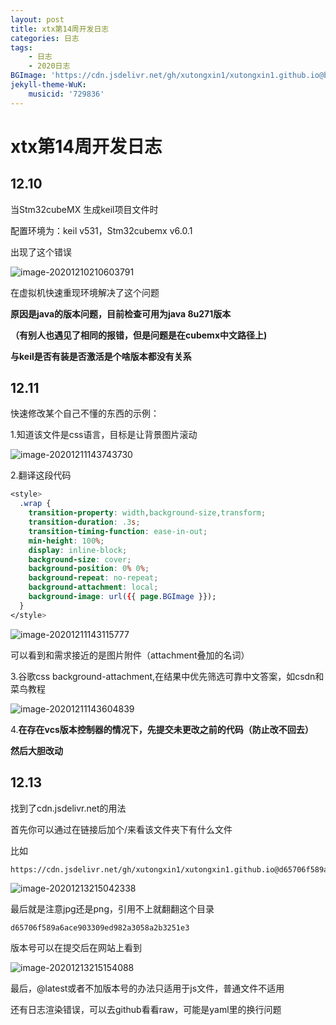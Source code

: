 ```yaml
---
layout: post
title: xtx第14周开发日志
categories: 日志
tags: 
    - 日志 
    - 2020日志
BGImage: 'https://cdn.jsdelivr.net/gh/xutongxin1/xutongxin1.github.io@bebc52fb1b67a08f8db0026051b9716a88a37900/asset/%E6%97%A5%E5%BF%97/75065066_p0.jpg'
jekyll-theme-WuK:
    musicid: '729836'
---
```


# xtx第14周开发日志

## 12.10

当Stm32cubeMX 生成keil项目文件时

配置环境为：keil v531，Stm32cubemx v6.0.1

出现了这个错误

![image-20201210210603791](https://raw.githubusercontents.com/xutongxin1/PictureBed/master/img0/image-20201210210603791.png)

在虚拟机快速重现环境解决了这个问题

**原因是java的版本问题，目前检查可用为java 8u271版本**

**（有别人也遇见了相同的报错，但是问题是在cubemx中文路径上)**

**与keil是否有装是否激活是个啥版本都没有关系**



## 12.11

快速修改某个自己不懂的东西的示例：

1.知道该文件是css语言，目标是让背景图片滚动

![image-20201211143743730](https://github.xutongxin.me/https://raw.githubusercontent.com/xutongxin1/PictureBed/master/img0/image-20201211143743730.png)

2.翻译这段代码

```css
<style>
  .wrap {
    transition-property: width,background-size,transform;
    transition-duration: .3s;
    transition-timing-function: ease-in-out;
    min-height: 100%;
    display: inline-block;
    background-size: cover;
    background-position: 0% 0%;
    background-repeat: no-repeat;
    background-attachment: local;
    background-image: url({{ page.BGImage }});
  }
</style>
```

![image-20201211143115777](https://github.xutongxin.me/https://raw.githubusercontent.com/xutongxin1/PictureBed/master/img0/image-20201211143115777.png)

可以看到和需求接近的是图片附件（attachment叠加的名词）

3.谷歌css background-attachment,在结果中优先筛选可靠中文答案，如csdn和菜鸟教程

![image-20201211143604839](https://github.xutongxin.me/https://raw.githubusercontent.com/xutongxin1/PictureBed/master/img0/image-20201211143604839.png)

4.**在存在vcs版本控制器的情况下，先提交未更改之前的代码（防止改不回去）**

**然后大胆改动**



## 12.13 

找到了cdn.jsdelivr.net的用法

首先你可以通过在链接后加个/来看该文件夹下有什么文件

比如

```
https://cdn.jsdelivr.net/gh/xutongxin1/xutongxin1.github.io@d65706f589a6ace903309ed982a3058a2b3251e3/asset/%E6%97%A5%E5%BF%97/
```

![image-20201213215042338](https://github.xutongxin.me/https://raw.githubusercontent.com/xutongxin1/PictureBed/master/img0/image-20201213215042338.png)

最后就是注意jpg还是png，引用不上就翻翻这个目录

```
d65706f589a6ace903309ed982a3058a2b3251e3
```

版本号可以在提交后在网站上看到

![image-20201213215154088](https://github.xutongxin.me/https://raw.githubusercontent.com/xutongxin1/PictureBed/master/img0/image-20201213215154088.png)

最后，@latest或者不加版本号的办法只适用于js文件，普通文件不适用

还有日志渲染错误，可以去github看看raw，可能是yaml里的换行问题

